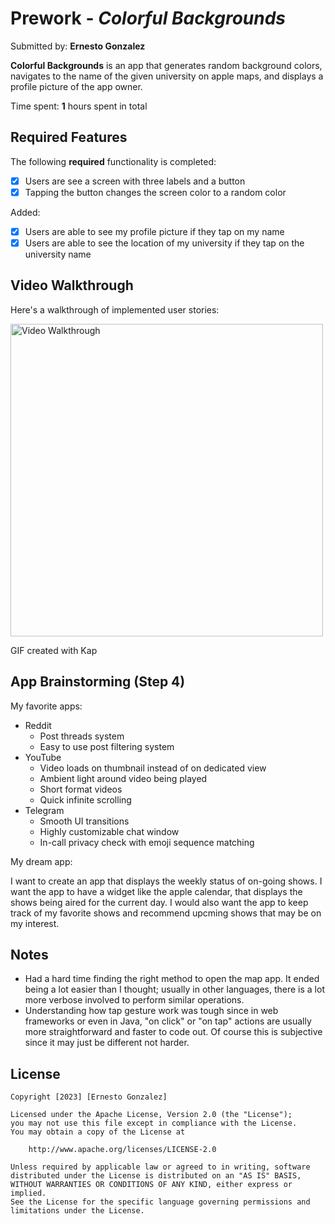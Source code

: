 # Prework - *Colorful Backgrounds*

Submitted by: **Ernesto Gonzalez**

**Colorful Backgrounds** is an app that generates random background colors, navigates to the name of the given university on apple maps, and displays a profile picture of the app owner. 

Time spent: **1** hours spent in total

## Required Features

The following **required** functionality is completed:

- [X] Users are see a screen with three labels and a button
- [X] Tapping the button changes the screen color to a random color

Added:
- [X] Users are able to see my profile picture if they tap on my name
- [X] Users are able to see the location of my university if they tap on the university name
 
## Video Walkthrough

Here's a walkthrough of implemented user stories:

<img src='https://i.imgur.com/yCsimry.gif' title='Video Walkthrough' width='500px' alt='Video Walkthrough' />

<!-- Replace this with whatever GIF tool you used! -->
GIF created with Kap
<!-- Recommended tools:
[Kap](https://getkap.co/) for macOS
[ScreenToGif](https://www.screentogif.com/) for Windows
[peek](https://github.com/phw/peek) for Linux. -->

## App Brainstorming (Step 4)

My favorite apps:

+ Reddit
  - Post threads system
  - Easy to use post filtering system
+ YouTube
  - Video loads on thumbnail instead of on dedicated view
  - Ambient light around video being played
  - Short format videos
  - Quick infinite scrolling
+ Telegram
  - Smooth UI transitions 
  - Highly customizable chat window 
  - In-call privacy check with emoji sequence matching 
  
My dream app:

  I want to create an app that displays the weekly status of on-going shows. I want the app to have a widget like the apple calendar, that displays the shows being aired for the current day. I would also want the app to keep track of my favorite shows and recommend upcming shows that may be on my interest.

## Notes

- Had a hard time finding the right method to open the map app. It ended being a lot easier than I thought; usually in other languages, there is a lot more verbose involved to perform similar operations.
- Understanding how tap gesture work was tough since in web frameworks or even in Java, "on click" or "on tap" actions are usually more straightforward and faster to code out. Of course this is subjective since it may just be different not harder.

## License

    Copyright [2023] [Ernesto Gonzalez]

    Licensed under the Apache License, Version 2.0 (the "License");
    you may not use this file except in compliance with the License.
    You may obtain a copy of the License at

        http://www.apache.org/licenses/LICENSE-2.0

    Unless required by applicable law or agreed to in writing, software
    distributed under the License is distributed on an "AS IS" BASIS,
    WITHOUT WARRANTIES OR CONDITIONS OF ANY KIND, either express or implied.
    See the License for the specific language governing permissions and
    limitations under the License.
